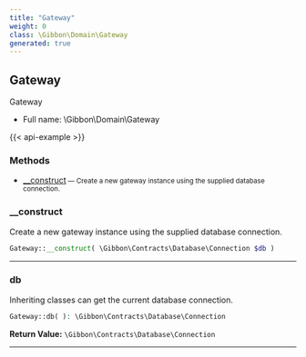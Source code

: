 ```yaml
---
title: "Gateway"
weight: 0
class: \Gibbon\Domain\Gateway
generated: true
---
```


## Gateway

Gateway



* Full name: \Gibbon\Domain\Gateway

{{< api-example >}} 



### Methods

- [__construct](#__construct)<small> — Create a new gateway instance using the supplied database connection.</small>




### __construct

Create a new gateway instance using the supplied database connection.

```php
Gateway::__construct( \Gibbon\Contracts\Database\Connection $db )
```









---

### db

Inheriting classes can get the current database connection.

```php
Gateway::db( ): \Gibbon\Contracts\Database\Connection
```






**Return Value:**
`\Gibbon\Contracts\Database\Connection`  



---


